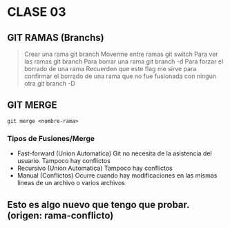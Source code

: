 # CLASE 03
## GIT RAMAS (Branchs)
> Crear una rama
    git branch <nombre-rama>
>Moverme entre ramas
    git switch <nombre-rama>
> Para ver las ramas
    git branch
> Para borrar una rama
    git branch -d <nombre-rama>
> Para forzar el borrado de una rama
    Recuerden que este flag me sirve para confirmar el borrado de una rama que no fue fusionada con ningun otra
        git branch -D <nombre-rama>

## GIT MERGE

    git merge <nombre-rama>

### Tipos de Fusiones/Merge
* Fast-forward (Union Automatica) Git no necesita de la asistencia del usuario. Tampoco hay conflictos
* Recursivo (Union Automatica) Tampoco hay conflictos
* Manual (Conflictos) Ocurre cuando hay modificaciones en las mismas lineas de un archivo o varios archivos

## Esto es algo nuevo que tengo que probar. (origen: rama-conflicto)